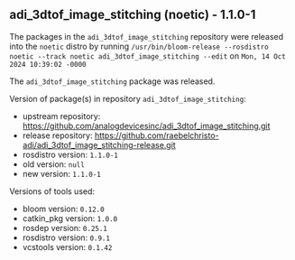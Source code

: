 ## adi_3dtof_image_stitching (noetic) - 1.1.0-1

The packages in the `adi_3dtof_image_stitching` repository were released into the `noetic` distro by running `/usr/bin/bloom-release --rosdistro noetic --track noetic adi_3dtof_image_stitching --edit` on `Mon, 14 Oct 2024 10:39:02 -0000`

The `adi_3dtof_image_stitching` package was released.

Version of package(s) in repository `adi_3dtof_image_stitching`:

- upstream repository: https://github.com/analogdevicesinc/adi_3dtof_image_stitching.git
- release repository: https://github.com/raebelchristo-adi/adi_3dtof_image_stitching-release.git
- rosdistro version: `1.1.0-1`
- old version: `null`
- new version: `1.1.0-1`

Versions of tools used:

- bloom version: `0.12.0`
- catkin_pkg version: `1.0.0`
- rosdep version: `0.25.1`
- rosdistro version: `0.9.1`
- vcstools version: `0.1.42`


